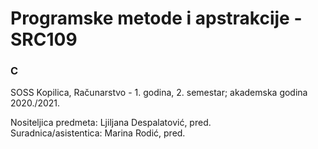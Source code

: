 # Programske metode i apstrakcije - SRC109

### C

SOSS Kopilica, Računarstvo - 1. godina, 2. semestar; akademska godina 2020./2021.

Nositeljica predmeta: Ljiljana Despalatović, pred.  
Suradnica/asistentica: Marina Rodić, pred.
